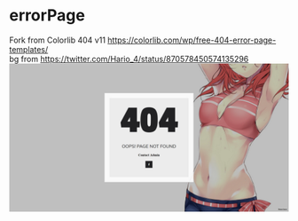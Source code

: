 # errorPage
Fork from Colorlib 404 v11 https://colorlib.com/wp/free-404-error-page-templates/  
bg from https://twitter.com/Hario_4/status/870578450574135296  
![Preview](https://raw.githubusercontent.com/jim60105/errorPage/master/img/preview.jpg)
